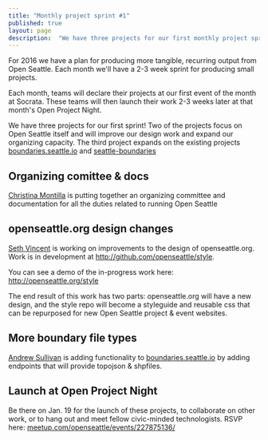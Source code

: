 ```yaml
---
title: "Monthly project sprint #1"
published: true
layout: page
description:  "We have three projects for our first monthly project sprint!"
---
```



For 2016 we have a plan for producing more tangible, recurring output from Open Seattle. Each month we'll have a 2-3 week sprint for producing small projects.

Each month, teams will declare their projects at our first event of the month at Socrata. These teams will then launch their work 2-3 weeks later at that month's Open Project Night.

We have three projects for our first sprint! Two of the projects focus on Open Seattle itself and will improve our design work and expand our organizing capacity. The third project expands on the existing projects [boundaries.seattle.io](http://boundaries.seattle.io) and [seattle-boundaries](http://github.com/openseattle/seattle-boundaries)

## Organizing comittee & docs
[Christina Montilla](https://twitter.com/mamatillla) is putting together an organizing committee and documentation for all the duties related to running Open Seattle

## openseattle.org design changes
[Seth Vincent](https://twitter.com/sethdvincent) is working on improvements to the design of openseattle.org. Work is in development at http://github.com/openseattle/style.

You can see a demo of the in-progress work here: http://openseattle.org/style

The end result of this work has two parts: openseattle.org will have a new design, and the style repo will become a styleguide and reusable css that can be repurposed for new Open Seattle project & event websites.

## More boundary file types
[Andrew Sullivan](https://twitter.com/licyeus) is adding functionality to [boundaries.seattle.io](http://boundaries.seattle.io) by adding endpoints that will provide topojson & shpfiles.

## Launch at Open Project Night
Be there on Jan. 19 for the launch of these projects, to collaborate on other work, or to hang out and meet fellow civic-minded technologists. RSVP here: [meetup.com/openseattle/events/227875136/](http://www.meetup.com/openseattle/events/227875136/)
